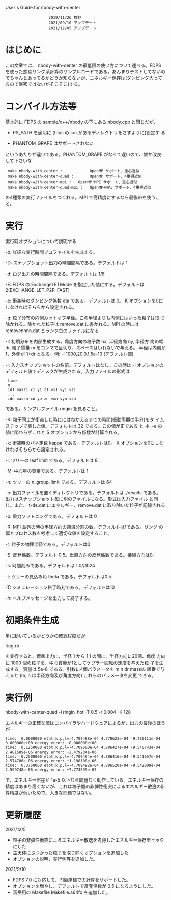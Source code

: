 User's Guide for nbody-with-center

                       2019/11/26 牧野
                       2021/09/10 アップデート
                       2021/12/05 アップデート

# はじめに

この文章では、 nbody-with-center の最低限の使い方について述べる。FDPS を使った惑星リング系計算のサンプルコードである。あんまりテストしてないのでちゃんとあってるかどうか知らないが、エネルギー保存は(ダンピング入ってるので厳密ではないがそこそこ)する。

# コンパイル方法等

基本的に FDPS の sample/c++/nbody の下にある nbody.cpp と同じだが、

* PS_PATH を適切に (fdps の src があるディレクトリをさすように)設定す
  る
  
* PHANTOM_GRAPE はサポートされない

というあたりが違いである。PHANTOM_GRAPE がなくて遅いので、誰か改良して下さいな

```
 make nbody-with-center :            OpenMP サポート、重心近似
 make nbody-with-center-quad :       OpenMP サポート、4重極近似
 make nbody-with-center-mpi :   OpenMP+MPI サポート、重心近似
 make nbody-with-center-quad-mpi :   OpenMP+MPI サポート、4重極近似
```

の4種類の実行ファイルをつくれる。MPI で高精度にするなら最後のを使うこと。

# 実行

実行時オプションについて説明する

 -b: 詳細な実行時間プロファイルを生成する。

 -D: スナップショット出力の時間間隔である。デフォルトは 1

 -d: ログ出力の時間間隔である。デフォルトは 1/8

 -E: FDPS の ExchangeLETMode を指定した値にする。デフォルトは 2(EXCHANGE_LET_P2P_FAST)

 -e: 衝突時のダンピング係数 eta である。デフォルトは 0。 K オプションを0にしなければそちらから設定される。

 -g: 粒子分布の内側カットオフ半径。この半径よりも内側にはいった粒子は取 り除かれる。除かれた粒子は remove.dat に書かれる。MPI の時には removennnn.dat とランク毎のファイルになる

 -I: 初期分布を内部生成する。角度方向の粒子数 nx, 半径方向 ny, 半径方  向の幅 dr, 粒子質量 m をコンマで区切り、スペースはいれないで与える。 半径は内側が1、外側が 1+dr となる。例:  -I 1000,20,0.1,5e-10  (デフォルト値)

 -i: 入力スナップショットの名前。デフォルトはなし。この時は  -I オプションのデフォルト値でディスクが生成される。入力ファイルの形式は

     time
     n
     id1 mass1 x1 y1 z1 vx1 vy1 vz1
     ...
     idn massn xn yn zn vxn vyn vzn

である。サンプルファイル ringin を見ること。

 -K: 粒子同士が衝突した時ににはねかえるまでの時間(振動周期の半分)をタ
     イムステップで表した値。デフォルトは 32 である。この値が正である
     と -k, -e の値に関わらずこれと S オプションから係数が計算される。

 -k: 衝突時のバネ定数 kappa である。デフォルトは0。 K オプションを0にしなければそちらから設定される。

 -l: ツリーの leaf limit である。デフォルトは 8

 -M: 中心星の質量である。デフォルトは 1
 
 -n: ツリーの n_group_limit である。デフォルトは 64

 -o: 出力ファイルを置くディレクトリである。デフォルトは ./results である。
     出力はスナップショット毎に別のファイルになる。形式は入力ファイル
     と同じ。また、 t-de.dat にエネルギー、remove.dat に取り除いた粒子が記録される

 -p: 重力ソフトニングである。デフォルトは 0
 
 -R: MPI 並列の時の半径方向の領域分割の数。デフォルトは1である。リング
     の幅とプロセス数を考慮して適切な値を設定すること。

 -r: 粒子の物理半径である。デフォルトは0

 -S: 反発係数。デフォルト 0.5。垂直方向の反発係数である。接線方向は0。
    
 -s: 時間刻みである。デフォルトは 1.0//1024

 -t: ツリーの見込み角 theta である。デフォルトは0.5

 -T: シミュレーション終了時刻である。デフォルトは10

  -h: ヘルプメッセージを出力して終了する。


# 初期条件生成

単に動いているかどうかの確認程度だが

 ring.rb

を実行すると、標準出力に、半径 1 から 1.1 の間に、半径方向に20個、角度
方向に 1000 個の粒子を、中心質量が1としてケプラー回転の速度を与えた粒
子を生成する。質量は 5e-8 である。引数に4個パラメータを m n dr massの
順番で与えると (m, n は半径方向及び角度方向) これらのパラメータを変更
できる。

# 実行例

nbody-with-center-quad -i ringin_hot -T 0.5 -r 0.004 -K 128



エネルギーの正確な値はコンパイラやハードウェアによるが、出力の最後のほうが

```
time:  0.0000000 etot,k,p,l=-4.709488e-04 4.770623e-04 -9.480111e-04 0.000000e+00 energy error: -0.000000e+00
time:  0.1250000 etot,k,p,l=-4.709500e-04 4.806427e-04 -9.540743e-04 2.481589e-06 energy error: +2.479234e-06
time:  0.2500000 etot,k,p,l=-4.709494e-04 4.806416e-04 -9.541657e-04 2.574786e-06 energy error: +1.198108e-06
time:  0.3750000 etot,k,p,l=-4.709492e-04 4.806520e-04 -9.542009e-04 2.599748e-06 energy error: +7.774599e-07

```

で、エネルギー誤差が 1e-5 以下なら問題なく動作している。エネルギー保存の精度はあまり高くないが、これは粒子間の非弾性衝突によるエネルギー散逸の計算精度が低いためで、大きな問題ではない。
    
# 更新履歴

2021/12/5

* 粒子の非弾性衝突によるエネルギー散逸を考慮したエネルギー保存チェックにした
* 主天体にぶつかった粒子を取り除くオプションを追加した
* オプションの説明、実行例等を追加した。

2021/9/10

* FDPS 7.0 に対応して、円筒座標での計算をサポートした。
* オプションを増やし、デフォルトで反発係数が 0.5 になるようにした。
* 富岳用の Makefile Makefile.a64fx を追加した。


